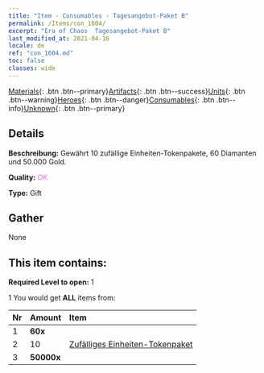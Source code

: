 ```yaml
---
title: "Item - Consumables - Tagesangebot-Paket B"
permalink: /Items/con_1604/
excerpt: "Era of Chaos  Tagesangebot-Paket B"
last_modified_at: 2021-04-16
locale: de
ref: "con_1604.md"
toc: false
classes: wide
---
```

 [Materials](/de/Items/){: .btn .btn--primary}[Artifacts](/de/Items/Artifacts/){: .btn .btn--success}[Units](/de/Items/Units/){: .btn .btn--warning}[Heroes](/de/Items/Heroes/){: .btn .btn--danger}[Consumables](/de/Items/Consumables/){: .btn .btn--info}[Unknown](/de/Items/Unknown/){: .btn .btn--primary}

## Details
 **Beschreibung:** Gewährt 10 zufällige Einheiten-Tokenpakete, 60 Diamanten und 50.000 Gold.

 **Quality:** <span style="color: #DA70D6">OK</span>

 **Type:** Gift

## Gather

  None

## This item contains:

 **Required Level to open:** 1

 1 You would get **ALL** items  from:

  | Nr | Amount |     Item    |
  |:---|:-------|:------------|
  | 1 |  **60x** | <i class="fas fa-gem"/> |  | 
  | 2 | 10 | [Zufälliges Einheiten-Tokenpaket](/de/Items/con_1606/) |  | 
  | 3 |  **50000x** | <i class="fas fa-coins"/> |  | 
